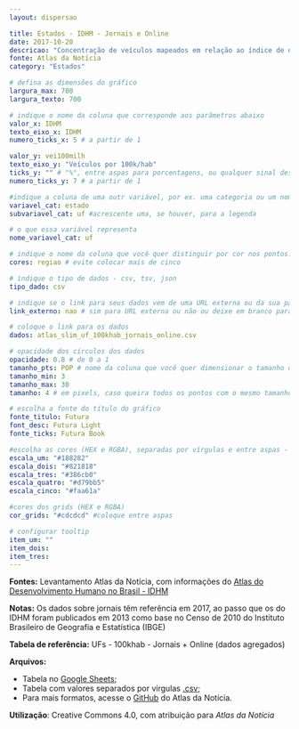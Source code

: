 ```yaml
---
layout: dispersao

title: Estados - IDHM - Jornais e Online
date: 2017-10-20
descricao: "Concentração de veículos mapeados em relação ao índice de desenvolvimento humano (IDHM) nas 27 Unidades Federativas do Brasil. Tamanho dos pontos corresponde à população. <span class='badge'>Gráfico interativo</span>"
fonte: Atlas da Notícia
category: "Estados"

# defina as dimensões do gráfico
largura_max: 700
largura_texto: 700

# indique o nome da coluna que corresponde aos parâmetros abaixo
valor_x: IDHM
texto_eixo_x: IDHM
numero_ticks_x: 5 # a partir de 1

valor_y: vei100milh
texto_eixo_y: "Veículos por 100k/hab"
ticks_y: "" # "%", entre aspas para porcentagens, ou qualquer sinal desejado
numero_ticks_y: 7 # a partir de 1

#indique a coluna de uma outr variável, por ex. uma categoria ou um nome
variavel_cat: estado
subvariavel_cat: uf #acrescente uma, se houver, para a legenda

# o que essa variável representa
nome_variavel_cat: uf

# indique o nome da coluna que você quer distinguir por cor nos pontos.
cores: regiao # evite colocar mais de cinco

# indique o tipo de dados - csv, tsv, json
tipo_dado: csv

# indique se o link para seus dados vem de uma URL externa ou da sua pasta de dados (_data)
link_externo: nao # sim para URL externa ou não ou deixe em branco para _data

# coloque o link para os dados
dados: atlas_slim_uf_100khab_jornais_online.csv

# opacidade dos círculos dos dados
opacidade: 0.8 # de 0 a 1
tamanho_pts: POP # nome da coluna que você quer dimensionar o tamanho dos pontos
tamanho_min: 3
tamanho_max: 30
tamanho: 4 # em pixels, caso queira todos os pontos com o mesmo tamanho

# escolha a fonte do título do gráfico
fonte_titulo: Futura
font_desc: Futura Light
fonte_ticks: Futura Book

#escolha as cores (HEX e RGBA), separadas por vírgulas e entre aspas - modelo "#f0027f","#02f073"
escala_um: "#188282"
escala_dois: "#821818"
escala_tres: "#386cb0"
escala_quatro: "#d79bb5"
escala_cinco: "#faa61a"

#cores dos grids (HEX e RGBA)
cor_grids: "#cdcdcd" #coloque entre aspas

# configurar tooltip
item_um: ""
item_dois:
item_tres:
---
```



**Fontes:** Levantamento Atlas da Notícia, com informações do [Atlas do Desenvolvimento Humano no Brasil - IDHM](http://www.atlasbrasil.org.br/2013/pt/o_atlas/idhm/)

**Notas:** Os dados sobre jornais têm referência em 2017, ao passo que os do IDHM foram publicados em 2013 como base no Censo de 2010 do Instituto Brasileiro de Geografia e Estatística (IBGE)

**Tabela de referência:** UFs - 100khab - Jornais + Online (dados agregados)

**Arquivos:**
- Tabela no [Google Sheets](https://docs.google.com/spreadsheets/d/1SudAc6RAQuYu4bWj_gJnuGrRmJXTP_TYMdx7huHkrbA/edit#gid=1972133213);
- Tabela com valores separados por vírgulas [.csv]({{baseurl}}/dados/atlas_slim_uf_100khab_jornais_online.csv);
- Para mais formatos, acesse o [GitHub](https://github.com/voltdatalab/Atlas-Analytics/tree/master/tabelas-oficiais/estados) do Atlas da Notícia.

**Utilização**: Creative Commons 4.0, com atribuição para *Atlas da Notícia*

